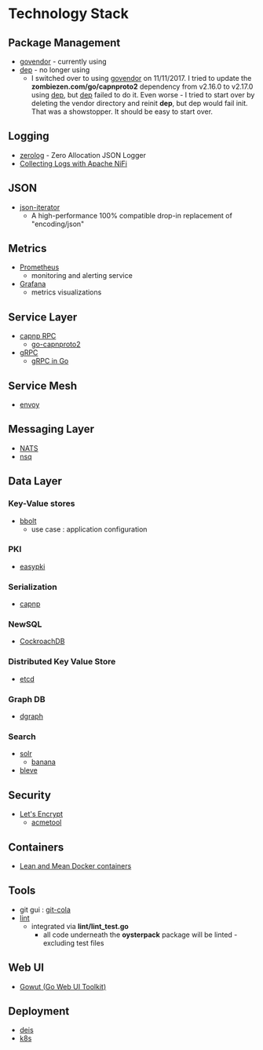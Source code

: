 # Technology Stack

## Package Management
- [govendor](https://github.com/kardianos/govendor) - currently using
- [dep](https://github.com/golang/dep) - no longer using
    - I switched over to using [govendor](https://github.com/kardianos/govendor) on 11/11/2017. I tried to update the 
      **zombiezen.com/go/capnproto2**  dependency from v2.16.0 to v2.17.0 using [dep](https://github.com/golang/dep), but 
      [dep](https://github.com/golang/dep) failed to do it. Even worse - I tried to start over by deleting the vendor directory 
      and reinit **dep**, but dep would fail init. That was a showstopper. It should be easy to start over.

## Logging
- [zerolog](https://github.com/rs/zerolog) - Zero Allocation JSON Logger
- [Collecting Logs with Apache NiFi](https://bryanbende.com/development/2015/05/17/collecting-logs-with-apache-nifi)

## JSON
- [json-iterator](https://github.com/json-iterator/go)
  - A high-performance 100% compatible drop-in replacement of "encoding/json"

## Metrics
- [Prometheus](https://prometheus.io/)
  - monitoring and alerting service
- [Grafana](https://grafana.com/)
  - metrics visualizations
   
## Service Layer
- [capnp RPC](https://capnproto.org/index.html)
  - [go-capnproto2](https://github.com/capnproto/go-capnproto2)
- [gRPC](https://grpc.io/)
  - [gRPC in Go](https://grpc.io/docs/quickstart/go.html)  
  
## Service Mesh
- [envoy](https://www.envoyproxy.io/)

## Messaging Layer
- [NATS](http://nats.io/)
- [nsq](https://github.com/nsqio/nsq)

## Data Layer

### Key-Value stores
- [bbolt](https://github.com/coreos/bbolt) 
  - use case : application configuration

### PKI  
- [easypki](https://github.com/google/easypki)

### Serialization
- [capnp](https://capnproto.org/index.html)

### NewSQL
- [CockroachDB](https://www.cockroachlabs.com/)

### Distributed Key Value Store
- [etcd](https://coreos.com/etcd)

### Graph DB
- [dgraph](https://dgraph.io/)

### Search
- [solr](https://lucene.apache.org/solr/)
  - [banana](https://github.com/lucidworks/banana)
- [bleve](http://www.blevesearch.com/)
  
## Security
- [Let's Encrypt](https://letsencrypt.org/)
  - [acmetool](https://github.com/hlandau/acme)
  
## Containers
- [Lean and Mean Docker containers](https://go.libhunt.com/project/docker-slim)

## Tools
- git gui : [git-cola](http://git-cola.github.io/index.html)
- [lint](https://www.timeferret.com/lint)
  - integrated via **lint/lint_test.go**
    - all code underneath the **oysterpack** package will be linted - excluding test files
    
## Web UI
- [Gowut (Go Web UI Toolkit)](https://github.com/icza/gowut)

## Deployment
- [deis](https://deis.com/)
- [k8s](https://kubernetes.io/)
